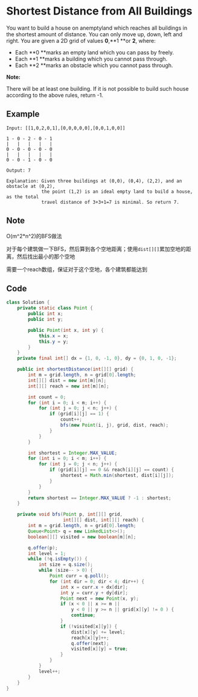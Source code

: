 # Shortest Distance from All Buildings

You want to build a house on anemptyland which reaches all buildings in the shortest amount of distance. You can only move up, down, left and right. You are given a 2D grid of values **0**,**1 **or **2**, where:

* Each **0 **marks an empty land which you can pass by freely.
* Each **1 **marks a building which you cannot pass through.
* Each **2 **marks an obstacle which you cannot pass through.

**Note:**

There will be at least one building. If it is not possible to build such house according to the above rules, return -1.

## Example

```
Input: [[1,0,2,0,1],[0,0,0,0,0],[0,0,1,0,0]]

1 - 0 - 2 - 0 - 1
|   |   |   |   |
0 - 0 - 0 - 0 - 0
|   |   |   |   |
0 - 0 - 1 - 0 - 0

Output: 7 

Explanation: Given three buildings at (0,0), (0,4), (2,2), and an obstacle at (0,2),
             the point (1,2) is an ideal empty land to build a house, as the total 
             travel distance of 3+3+1=7 is minimal. So return 7.
```

## Note

O(m^2\*n^2)的BFS做法

对于每个建筑做一下BFS，然后算到各个空地距离；使用`dist[][]`累加空地的距离，然后找出最小的那个空地

需要一个reach数组，保证对于这个空地，各个建筑都能达到

## Code

```java
class Solution {
    private static class Point {
        public int x;
        public int y;

        public Point(int x, int y) {
            this.x = x;
            this.y = y;
        }
    }
    private final int[] dx = {1, 0, -1, 0}, dy = {0, 1, 0, -1};

    public int shortestDistance(int[][] grid) {
        int m = grid.length, n = grid[0].length;
        int[][] dist = new int[m][n];
        int[][] reach = new int[m][n];

        int count = 0;
        for (int i = 0; i < m; i++) {
            for (int j = 0; j < n; j++) {
                if (grid[i][j] == 1) {
                    count++;
                    bfs(new Point(i, j), grid, dist, reach);
                }
            }
        }

        int shortest = Integer.MAX_VALUE;
        for (int i = 0; i < m; i++) {
            for (int j = 0; j < n; j++) {
                if (grid[i][j] == 0 && reach[i][j] == count) {
                    shortest = Math.min(shortest, dist[i][j]);
                }
            }
        }
        return shortest == Integer.MAX_VALUE ? -1 : shortest;
    }

    private void bfs(Point p, int[][] grid, 
                     int[][] dist, int[][] reach) {
        int m = grid.length, n = grid[0].length;
        Queue<Point> q = new LinkedList<>();
        boolean[][] visited = new boolean[m][n];

        q.offer(p);
        int level = 1;
        while (!q.isEmpty()) {
            int size = q.size();
            while (size-- > 0) {
                Point curr = q.poll();
                for (int dir = 0; dir < 4; dir++) {
                    int x = curr.x + dx[dir];
                    int y = curr.y + dy[dir];
                    Point next = new Point(x, y);
                    if (x < 0 || x >= m || 
                        y < 0 || y >= n || grid[x][y] != 0 ) {
                        continue;
                    }
                    if (!visited[x][y]) {
                        dist[x][y] += level;
                        reach[x][y]++;
                        q.offer(next);
                        visited[x][y] = true;
                    }
                }
            }
            level++;
        } 
    }
}
```
